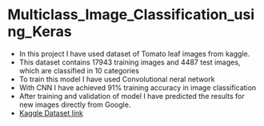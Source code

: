 # Multiclass_Image_Classification_using_Keras
- In this project I have used dataset of Tomato leaf images from kaggle. 
- This dataset contains 17943 training images and 4487 test images, which are classified in 10 categories
- To train this model I have used Convolutional neral network 
- With CNN I have achieved 91% training accuracy in image classification 
- After training and validation of model I have predicted the results for new images directly from Google.
- [Kaggle Dataset link](https://www.kaggle.com/noulam/tomato)

